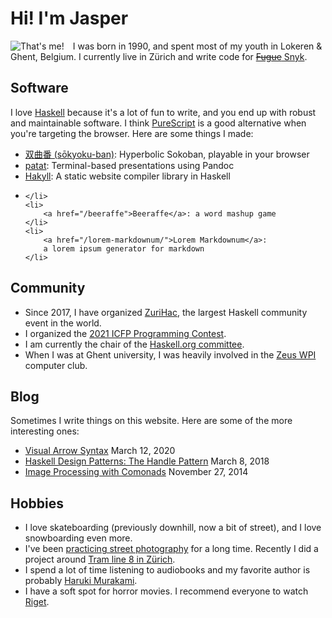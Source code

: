 <html><head><title>maz</title>
<body>

<h1>Hi!  I'm Jasper</h1>
<img src="/images/avatar.jpg" alt="That's me!" style="float: left; max-height: 8em; margin: 0 1em 0 0" />
<p>
    I was born in 1990, and spent most of my
    youth in Lokeren &amp; Ghent, Belgium.  I currently live in Zürich and write
    code for
    <a href="https://snyk.io/news/snyk-acquires-fugue-enters-cloud-security-market/"><s>Fugue</s>
    Snyk</a>.
</p>

<h2 style="clear: both;">Software</h2>
<p>
    I love <a href="https://haskell.org">Haskell</a> because it's a lot of fun
    to write, and you end up with robust and maintainable software.
    I think <a href="https://www.purescript.org/">PureScript</a> is a good
    alternative when you're targeting the browser.  Here are some things I made:
</p>
<ul>
    <li>
        <a href="https://sokyokuban.com">双曲番 (sōkyoku-ban)</a>:
        Hyperbolic Sokoban, playable in your browser
    </li>
    <li>
        <a href="https://github.com/jaspervdj/patat/">patat</a>: Terminal-based
        presentations using Pandoc
    </li>
    <li>
        <a href="https://github.com/jaspervdj/hakyll">Hakyll</a>: A static
        website compiler library in Haskell
    </li>
    <li>
       
    </li>
    <li>
        <a href="/beeraffe">Beeraffe</a>: a word mashup game
    </li>
    <li>
        <a href="/lorem-markdownum/">Lorem Markdownum</a>:
        a lorem ipsum generator for markdown
    </li>
    
</ul>

<h2>Community</h2>
<ul>
    <li>
        Since 2017, I have organized <a href="https://zurihac.com/">ZuriHac</a>,
        the largest Haskell community event in the world.
    </li>
    <li>
        I organized the
        <a href="https://icfpcontest2021.github.io/">2021 ICFP Programming
        Contest</a>.
    </li>
    <li>
        I am currently the chair of the
        <a href="https://www.haskell.org/haskell-org-committee/">Haskell.org
        committee</a>.
    </li>
    <li>
        When I was at Ghent university, I was heavily involved in the
        <a href="https://zeus.gent/">Zeus WPI</a> computer club.
    </li>
</ul>

<h2>Blog</h2>
<p>
    Sometimes I write things on this website.  Here are some of the more
    interesting ones:
</p>
<ul>
    <li>
        <a href="/posts/2020-03-12-visual-arrow-syntax.html">Visual Arrow Syntax</a>
        <span class="soft">March 12, 2020</span>
    </li>
    <li>
        <a href="/posts/2018-03-08-handle-pattern.html">Haskell Design Patterns: The Handle Pattern</a>
        <span class="soft">March 8, 2018</span>
    </li>
    <li>
        <a href="/posts/2014-11-27-comonads-image-processing.html">Image Processing with Comonads</a>
        <span class="soft">November 27, 2014</span>
    </li>
</ul>

<h2>Hobbies</h2>
<ul>
    <li>
        I love skateboarding (previously downhill, now a bit of street), and
        I love snowboarding even more.
    </li>
    <li>
        I've been <a href="/photos.html">practicing street photography</a> for a
        long time.  Recently I did a project around
        <a href="/photos/linie8/">Tram line 8 in Zürich</a>.
    </li>
    <li>
        I spend a lot of time listening to audiobooks and my favorite author is
        probably
        <a href="https://www.goodreads.com/author/show/3354.Haruki_Murakami">Haruki
        Murakami</a>.
    </li>
    <li>
        I have a soft spot for horror movies.  I recommend everyone to watch
        <a href="https://www.imdb.com/title/tt0108906/">Riget</a>.
    </li>
</ul>

</body>
</html>
